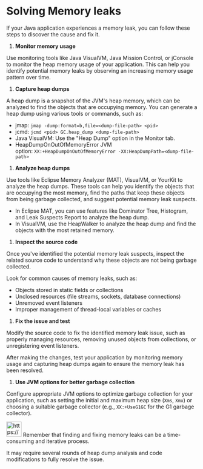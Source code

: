 # Solving Memory leaks

If your Java application experiences a memory leak, you can follow these steps to discover the cause and fix it.

1. **Monitor memory usage**

Use monitoring tools like Java VisualVM, Java Mission Control, or jConsole to monitor the heap memory usage of your application. This can help you identify potential memory leaks by observing an increasing memory usage pattern over time.

1. **Capture heap dumps**

A heap dump is a snapshot of the JVM's heap memory, which can be analyzed to find the objects that are occupying memory. You can generate a heap dump using various tools or commands, such as:

- jmap: `jmap -dump:format=b,file=<dump-file-path> <pid>`
- jcmd: `jcmd <pid> GC.heap_dump <dump-file-path>`
- Java VisualVM: Use the "Heap Dump" option in the Monitor tab.
- HeapDumpOnOutOfMemoryError JVM option: `XX:+HeapDumpOnOutOfMemoryError -XX:HeapDumpPath=<dump-file-path>`

1. **Analyze heap dumps**

Use tools like Eclipse Memory Analyzer (MAT), VisualVM, or YourKit to analyze the heap dumps. These tools can help you identify the objects that are occupying the most memory, find the paths that keep these objects from being garbage collected, and suggest potential memory leak suspects.

- In Eclipse MAT, you can use features like Dominator Tree, Histogram, and Leak Suspects Report to analyze the heap dump.
- In VisualVM, use the HeapWalker to analyze the heap dump and find the objects with the most retained memory.

1. **Inspect the source code**

Once you've identified the potential memory leak suspects, inspect the related source code to understand why these objects are not being garbage collected.

Look for common causes of memory leaks, such as:

- Objects stored in static fields or collections
- Unclosed resources (file streams, sockets, database connections)
- Unremoved event listeners
- Improper management of thread-local variables or caches

1. **Fix the issue and test**

Modify the source code to fix the identified memory leak issue, such as properly managing resources, removing unused objects from collections, or unregistering event listeners.

After making the changes, test your application by monitoring memory usage and capturing heap dumps again to ensure the memory leak has been resolved.

1. **Use JVM options for better garbage collection**

Configure appropriate JVM options to optimize garbage collection for your application, such as setting the initial and maximum heap size (`Xms`, `Xmx`) or choosing a suitable garbage collector (e.g., `XX:+UseG1GC` for the G1 garbage collector).

<aside>
<img src="https://www.notion.so/icons/skull_purple.svg" alt="https://www.notion.so/icons/skull_purple.svg" width="40px" /> Remember that finding and fixing memory leaks can be a time-consuming and iterative process.

It may require several rounds of heap dump analysis and code modifications to fully resolve the issue.

</aside>